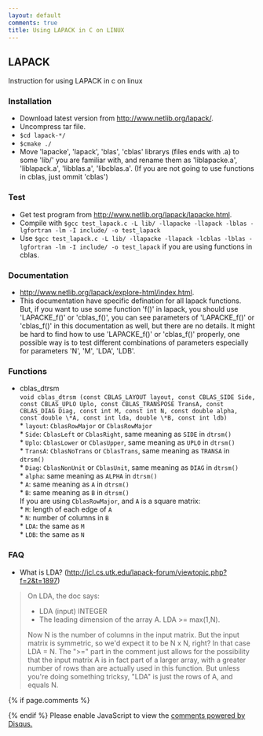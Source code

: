 ```yaml
---
layout: default
comments: true
title: Using LAPACK in C on LINUX
---
```

## LAPACK
Instruction for using LAPACK in c on linux

### Installation
* Download latest version from http://www.netlib.org/lapack/.
* Uncompress tar file.
* `$cd lapack-*/`
* `$cmake ./`
* Move 'lapacke', 'lapack', 'blas', 'cblas' librarys (files ends with .a) to some 'lib/' you are familiar with, and rename them as 'liblapacke.a', 'liblapack.a', 'libblas.a', 'libcblas.a'. (If you are not going to use functions in cblas, just ommit 'cblas') 

### Test
* Get test program from http://www.netlib.org/lapack/lapacke.html.
* Compile with `$gcc test_lapack.c -L lib/ -llapacke -llapack -lblas -lgfortran -lm -I include/ -o test_lapack` 
* Use `$gcc test_lapack.c -L lib/ -llapacke -llapack -lcblas -lblas -lgfortran -lm -I include/ -o test_lapack` if you are using functions in cblas.
      
### Documentation
* http://www.netlib.org/lapack/explore-html/index.html.
* This documentation have specific defination for all lapack functions. But, if you want to use some function 'f()' in lapack, you should use 'LAPACKE_f()' or 'cblas_f()', you can see parameters of 'LAPACKE_f()' or 'cblas_f()' in this documentation as well, but there are no details. It might be hard to find how to use 'LAPACKE_f()' or 'cblas_f()' properly, one possible way is to test different combinations of parameters especially for parameters 'N', 'M', 'LDA', 'LDB'.

### Functions
* cblas_dtrsm  
`void cblas_dtrsm (const CBLAS_LAYOUT layout, const CBLAS_SIDE Side, const CBLAS_UPLO Uplo, const CBLAS_TRANSPOSE TransA, const CBLAS_DIAG Diag, const int M, const int N, const double alpha, const double \*A, const int lda, double \*B, const int ldb)`   
      * `layout`: `CblasRowMajor` or `CblasRowMajor`   
      * `Side`: `CblasLeft` or `CblasRight`, same meaning as `SIDE` in `dtrsm()`  
      * `Uplo`: `CblasLower` or `CblasUpper`, same meaning as `UPLO` in `dtrsm()`  
      * `TransA`: `CblasNoTrans` or `CblasTrans`, same meaning as `TRANSA` in `dtrsm()`  
      * `Diag`: `CblasNonUnit` or `CblasUnit`, same meaning as `DIAG` in `dtrsm()`  
      * `alpha`: same meaning as `ALPHA` in `dtrsm()`  
      * `A`: same meaning as `A` in `dtrsm()`  
      * `B`: same meaning as `B` in `dtrsm()`  
If you are using `CblasRowMajor`, and `A` is a square matrix:  
      * `M`: length of each edge of `A`  
      * `N`: number of columns in `B`  
      * `LDA`: the same as `M`  
      * `LDB`: the same as `N`  

### FAQ
* What is LDA? (http://icl.cs.utk.edu/lapack-forum/viewtopic.php?f=2&t=1897)
> On LDA, the doc says:
>
> * LDA (input) INTEGER
> * The leading dimension of the array A. LDA >= max(1,N).
>
> Now N is the number of columns in the input matrix. But the input matrix is symmetric, so we'd expect it to be N x N, right? In that case LDA = N. The ">=" part in the comment just allows for the possibility that the input matrix A is in fact part of a larger array, with a greater number of rows than are actually used in this function. But unless you're doing something tricksy, "LDA" is just the rows of A, and equals N.


{% if page.comments %}
<div id="disqus_thread"></div>
<script>

/**
*  RECOMMENDED CONFIGURATION VARIABLES: EDIT AND UNCOMMENT THE SECTION BELOW TO INSERT DYNAMIC VALUES FROM YOUR PLATFORM OR CMS.
*  LEARN WHY DEFINING THESE VARIABLES IS IMPORTANT: https://disqus.com/admin/universalcode/#configuration-variables*/
/*
var disqus_config = function () {
this.page.url = PAGE_URL;  // Replace PAGE_URL with your page's canonical URL variable
this.page.identifier = PAGE_IDENTIFIER; // Replace PAGE_IDENTIFIER with your page's unique identifier variable
};
*/
(function() { // DON'T EDIT BELOW THIS LINE
var d = document, s = d.createElement('script');
s.src = 'https://blog-of-ke-liu.disqus.com/embed.js';
s.setAttribute('data-timestamp', +new Date());
(d.head || d.body).appendChild(s);
})();
</script>
{% endif %}
<noscript>Please enable JavaScript to view the <a href="https://disqus.com/?ref_noscript">comments powered by Disqus.</a></noscript>
                            
